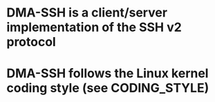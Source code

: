# DMA-SSH is a client/server implementation of the SSH v2 protocol

# DMA-SSH follows the Linux kernel coding style (see CODING_STYLE)
